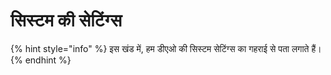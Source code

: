 # सिस्टम की सेटिंग्स

{% hint style="info" %}
इस खंड में, हम डीएओ की सिस्टम सेटिंग्स का गहराई से पता लगाते हैं।
{% endhint %}

